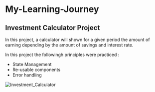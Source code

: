 # My-Learning-Journey
## Investment Calculator Project
In this project, a calculator will shown for a given period the amount of earning depending by the amount of savings and interest rate.

In this project the followingh principles were practiced : 
- State Management
- Re-usable components
- Error handling

![Investment_Calculator](https://github.com/ciubiadi/My-Learning-Journey/assets/46215033/9d8a7e6d-51aa-4a7a-866d-ca9c28c14bd0)
